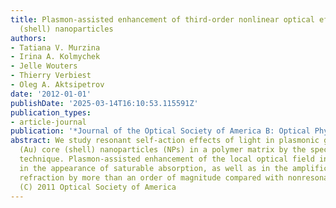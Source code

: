 ```yaml
---
title: Plasmon-assisted enhancement of third-order nonlinear optical effects in core
  (shell) nanoparticles
authors:
- Tatiana V. Murzina
- Irina A. Kolmychek
- Jelle Wouters
- Thierry Verbiest
- Oleg A. Aktsipetrov
date: '2012-01-01'
publishDate: '2025-03-14T16:10:53.115591Z'
publication_types:
- article-journal
publication: '*Journal of the Optical Society of America B: Optical Physics*'
abstract: We study resonant self-action effects of light in plasmonic gamma-Fe2O3
  (Au) core (shell) nanoparticles (NPs) in a polymer matrix by the spectroscopic Z-scan
  technique. Plasmon-assisted enhancement of the local optical field in NPs results
  in the appearance of saturable absorption, as well as in the amplification of nonlinear
  refraction by more than an order of magnitude compared with nonresonant conditions.
  (C) 2011 Optical Society of America
---
```

